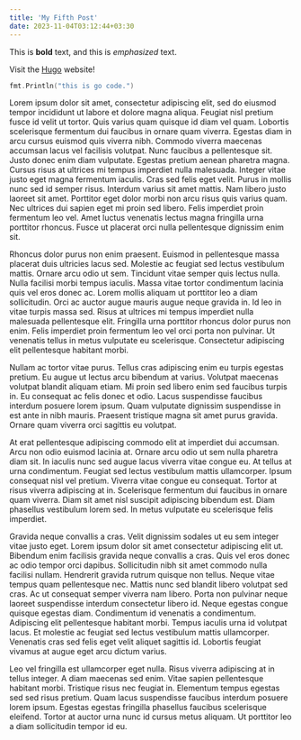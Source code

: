 ```yaml
---
title: 'My Fifth Post'
date: 2023-11-04T03:12:44+03:30
---
```


This is **bold** text, and this is *emphasized* text.

Visit the [Hugo](https://gohugo.io) website!

```go
fmt.Println("this is go code.")
```
Lorem ipsum dolor sit amet, consectetur adipiscing elit, sed do eiusmod tempor incididunt ut labore et dolore magna aliqua. Feugiat nisl pretium fusce id velit ut tortor. Quis varius quam quisque id diam vel quam. Lobortis scelerisque fermentum dui faucibus in ornare quam viverra. Egestas diam in arcu cursus euismod quis viverra nibh. Commodo viverra maecenas accumsan lacus vel facilisis volutpat. Nunc faucibus a pellentesque sit. Justo donec enim diam vulputate. Egestas pretium aenean pharetra magna. Cursus risus at ultrices mi tempus imperdiet nulla malesuada. Integer vitae justo eget magna fermentum iaculis. Cras sed felis eget velit. Purus in mollis nunc sed id semper risus. Interdum varius sit amet mattis. Nam libero justo laoreet sit amet. Porttitor eget dolor morbi non arcu risus quis varius quam. Nec ultrices dui sapien eget mi proin sed libero. Felis imperdiet proin fermentum leo vel. Amet luctus venenatis lectus magna fringilla urna porttitor rhoncus. Fusce ut placerat orci nulla pellentesque dignissim enim sit.

Rhoncus dolor purus non enim praesent. Euismod in pellentesque massa placerat duis ultricies lacus sed. Molestie ac feugiat sed lectus vestibulum mattis. Ornare arcu odio ut sem. Tincidunt vitae semper quis lectus nulla. Nulla facilisi morbi tempus iaculis. Massa vitae tortor condimentum lacinia quis vel eros donec ac. Lorem mollis aliquam ut porttitor leo a diam sollicitudin. Orci ac auctor augue mauris augue neque gravida in. Id leo in vitae turpis massa sed. Risus at ultrices mi tempus imperdiet nulla malesuada pellentesque elit. Fringilla urna porttitor rhoncus dolor purus non enim. Felis imperdiet proin fermentum leo vel orci porta non pulvinar. Ut venenatis tellus in metus vulputate eu scelerisque. Consectetur adipiscing elit pellentesque habitant morbi.

Nullam ac tortor vitae purus. Tellus cras adipiscing enim eu turpis egestas pretium. Eu augue ut lectus arcu bibendum at varius. Volutpat maecenas volutpat blandit aliquam etiam. Mi proin sed libero enim sed faucibus turpis in. Eu consequat ac felis donec et odio. Lacus suspendisse faucibus interdum posuere lorem ipsum. Quam vulputate dignissim suspendisse in est ante in nibh mauris. Praesent tristique magna sit amet purus gravida. Ornare quam viverra orci sagittis eu volutpat.

At erat pellentesque adipiscing commodo elit at imperdiet dui accumsan. Arcu non odio euismod lacinia at. Ornare arcu odio ut sem nulla pharetra diam sit. In iaculis nunc sed augue lacus viverra vitae congue eu. At tellus at urna condimentum. Feugiat sed lectus vestibulum mattis ullamcorper. Ipsum consequat nisl vel pretium. Viverra vitae congue eu consequat. Tortor at risus viverra adipiscing at in. Scelerisque fermentum dui faucibus in ornare quam viverra. Diam sit amet nisl suscipit adipiscing bibendum est. Diam phasellus vestibulum lorem sed. In metus vulputate eu scelerisque felis imperdiet.

Gravida neque convallis a cras. Velit dignissim sodales ut eu sem integer vitae justo eget. Lorem ipsum dolor sit amet consectetur adipiscing elit ut. Bibendum enim facilisis gravida neque convallis a cras. Quis vel eros donec ac odio tempor orci dapibus. Sollicitudin nibh sit amet commodo nulla facilisi nullam. Hendrerit gravida rutrum quisque non tellus. Neque vitae tempus quam pellentesque nec. Mattis nunc sed blandit libero volutpat sed cras. Ac ut consequat semper viverra nam libero. Porta non pulvinar neque laoreet suspendisse interdum consectetur libero id. Neque egestas congue quisque egestas diam. Condimentum id venenatis a condimentum. Adipiscing elit pellentesque habitant morbi. Tempus iaculis urna id volutpat lacus. Et molestie ac feugiat sed lectus vestibulum mattis ullamcorper. Venenatis cras sed felis eget velit aliquet sagittis id. Lobortis feugiat vivamus at augue eget arcu dictum varius.

Leo vel fringilla est ullamcorper eget nulla. Risus viverra adipiscing at in tellus integer. A diam maecenas sed enim. Vitae sapien pellentesque habitant morbi. Tristique risus nec feugiat in. Elementum tempus egestas sed sed risus pretium. Quam lacus suspendisse faucibus interdum posuere lorem ipsum. Egestas egestas fringilla phasellus faucibus scelerisque eleifend. Tortor at auctor urna nunc id cursus metus aliquam. Ut porttitor leo a diam sollicitudin tempor id eu.